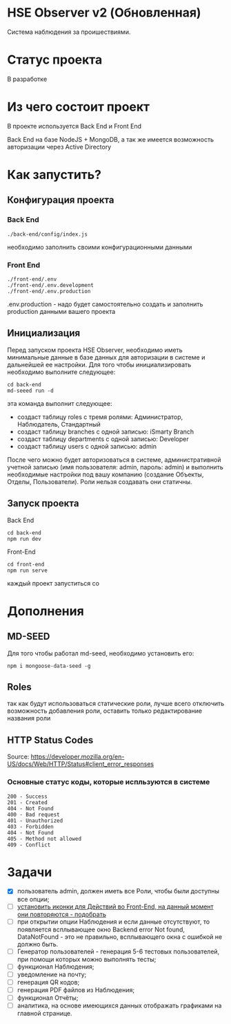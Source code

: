 # HSE Observer v2 (Обновленная)
Система наблюдения за проишествиями.

# Статус проекта

В разработке

# Из чего состоит проект

В проекте используется Back End и Front End

Back End на базе NodeJS + MongoDB, а так же имеется возможность авторизации через Active Directory


# Как запустить?

## Конфигурация проекта

### Back End
```
./back-end/config/index.js
```
необходимо заполнить своими конфигурационными данными

### Front End
```
./front-end/.env
./front-end/.env.development
./front-end/.env.production
```
.env.production - надо будет самостоятельно создать и заполнить production данными вашего проекта


## Инициализация
Перед запуском проекта HSE Observer, необходимо иметь минимальные данные в базе данных для авторизации в системе и дальнейшей ее настройки.
Для того чтобы инициализировать необходимо выполните следующее:
```
cd back-end
md-seeed run -d
```
эта команда выполнит следующее:

* создаст таблицу roles с тремя ролями: Администратор, Наблюдатель, Стандартный
* создаст таблицу branches с одной записью: iSmarty Branch
* создаст таблицу departments с одной записью: Developer
* создаст таблицу users c одной записью: admin

После чего можно будет авторизоваться в системе, административной учетной записью (имя пользователя: admin, пароль: admin) и выполнить необходимые настройки под вашу компанию (создание Объекты, Отделы, Пользователи). Роли нельзя создавать они статичны.

## Запуск проекта

Back End
```
cd back-end
npm run dev
```

Front-End
```
cd front-end
npm run serve
```

каждый проект запуститься со


# Дополнения
## MD-SEED
Для того чтобы работал md-seed, необходимо установить его:
```
npm i mongoose-data-seed -g
```

## Roles
так как будут использоваться статические роли, лучше всего отключить возможность добавления роли, оставить только редактирование названия роли


## HTTP Status Codes
Source: https://developer.mozilla.org/en-US/docs/Web/HTTP/Status#client_error_responses

### Основные статус коды, которые испльзуются в системе
```
200 - Success
201 - Created
404 - Not Found
400 - Bad request
401 - Unauthorized
403 - Forbidden
404 - Not Found
405 - Method not allowed
409 - Conflict
```

# Задачи
- [x] пользователь admin, должен иметь все Роли, чтобы были доступны все опции;
- [ ] [установить иконки для Действий во Front-End, на данный момент они повторяются - подобрать](https://github.com/iSmartyPRO/hse-observer-v2/issues/1)
- [ ] при открытии опции Наблюдения и если данные отсутствуют, то появляется всплывающее окно Backend error Not found, DataNotFound - это не правильно, всплывающего окна с ошибкой не должно быть.
- [ ] Генератор пользователей - генерация 5-6 тестовых пользователей, при помощи которых можно выполнять тесты;
- [ ] функционал Наблюдения;
- [ ] уведомление на почту;
- [ ] генерация QR кодов;
- [ ] генерация PDF файлов из Наблюдения;
- [ ] функционал Отчёты;
- [ ] аналитика, на основе имеющихся данных отображать графиками на главной странице.